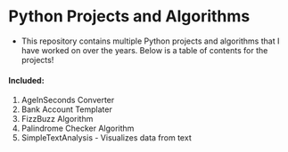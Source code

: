 # Python Projects and Algorithms
* This repository contains multiple Python projects and algorithms that I have worked on over the years. Below is a table of contents for the projects!

#### Included:
1. AgeInSeconds Converter
2. Bank Account Templater
3. FizzBuzz Algorithm
4. Palindrome Checker Algorithm
5. SimpleTextAnalysis - Visualizes data from text

